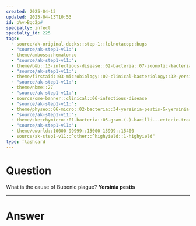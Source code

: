 ```yaml
---
created: 2025-04-13
updated: 2025-04-13T10:53
id: p%v>Bgc2p#
specialty: infect
specialty_id: 225
tags:
  - source/ak-original-decks::step-1::lolnotacop::bugs
  - "source/ak-step1-v11:": 
  - theme/amboss::hematonco
  - "source/ak-step1-v11:": 
  - theme/b&b::13-infectious-disease::02-bacteria::07-zoonotic-bacteria
  - "source/ak-step1-v11:": 
  - theme/firstaid::03-microbiology::02-clinical-bacteriology::32-yersinia
  - "source/ak-step1-v11:": 
  - theme/nbme::27
  - "source/ak-step1-v11:": 
  - source/ome-banner::clinical::06-infectious-disease
  - "source/ak-step1-v11:": 
  - theme/physeo::06-micro::02-bacteria::34-yersinia-pestis-&-yersinia-enterocolitica
  - "source/ak-step1-v11:": 
  - theme/sketchymicro::01-bacteria::05-gram-(-)-bacilli---enteric-tract::06-yersinia-enterocolitica-&-pestis
  - "source/ak-step1-v11:": 
  - theme/uworld::10000-99999::15000-15999::15400
  - source/ak-step1-v11::^other::^highyield::1-highyield"
type: flashcard
---
```


# Question
What is the cause of Bubonic plague?  **Yersinia pestis**

---

# Answer
